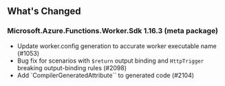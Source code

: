 ## What's Changed

<!-- Please add your release notes in the following format:
- My change description (#PR/#issue)
-->

### Microsoft.Azure.Functions.Worker.Sdk 1.16.3 (meta package)

- Update worker.config generation to accurate worker executable name (#1053)
- Bug fix for scenarios with `$return` output binding and `HttpTrigger` breaking output-binding rules (#2098)
- Add `CompilerGeneratedAttribute`` to generated code (#2104)
